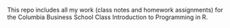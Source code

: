 This repo includes all my work (class notes and homework assignments) for the Columbia Business School Class Introduction to Programming in R. 
